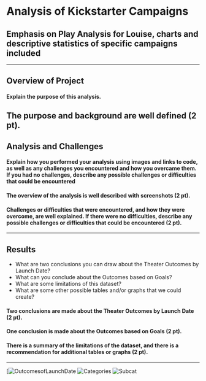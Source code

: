 # Analysis of Kickstarter Campaigns
## Emphasis on Play Analysis for Louise, charts and descriptive statistics of specific campaigns included
---
## Overview of Project
#### Explain the purpose of this analysis.
The purpose and background are well defined (2 pt).
---
## Analysis and Challenges
#### Explain how you performed your analysis using images and links to code, as well as any challenges you encountered and how you overcame them. If you had no challenges, describe any possible challenges or difficulties that could be encountered
#### The overview of the analysis is well described with screenshots (2 pt).
#### Challenges or difficulties that were encountered, and how they were overcome, are well explained. If there were no difficulties, describe any possible challenges or difficulties that could be encountered (2 pt).
---

## Results
* What are two conclusions you can draw about the Theater Outcomes by Launch Date?
* What can you conclude about the Outcomes based on Goals?
* What are some limitations of this dataset?
* What are some other possible tables and/or graphs that we could create?
#### Two conclusions are made about the Theater Outcomes by Launch Date (2 pt).
#### One conclusion is made about the Outcomes based on Goals (2 pt).
#### There is a summary of the limitations of the dataset, and there is a recommendation for additional tables or graphs (2 pt).
---


[![OutcomesofLaunchDate](https://user-images.githubusercontent.com/103595718/165401239-1829f419-9ef9-4ed2-a159-e63be83f636a.png)
![Categories](https://user-images.githubusercontent.com/103595718/165401315-f4d92609-ff2d-4b1a-845d-2aeeb6ae380a.png)
![Subcat](https://user-images.githubusercontent.com/103595718/165401334-1912174a-040c-4c5f-860f-b8e4c18b59ef.png)
